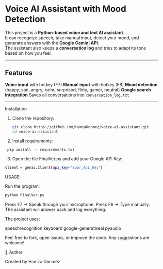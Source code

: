 # Voice AI Assistant with Mood Detection

This project is a **Python-based voice and text AI assistant**.  
It can recognize speech, take manual input, detect your mood, and generate answers with the **Google Gemini API**.  
The assistant also keeps a **conversation log** and tries to adapt its tone based on how you feel.  

---

## Features
**Voice input** with hotkey (F7)
**Manual input** with hotkey (F8)
**Mood detection** (happy, sad, angry, calm, surprised, flirty, gamer, neutral)
**Google search integration**
 Saves all conversations into `conversation_log.txt`

---
Installation

1. Clone the repository:
   ```bash
   git clone https://github.com/HamzaDonmez/voice-ai-assistant.git
   cd voice-ai-assistant


2. Install requirements:
```bash
 pip install -r requirements.txt
```

3. Open the file FinalVer.py and add your Google API Key:
```bash
client = genai.Client(api_key="Your_Api_Key")
```
 USAGE:

Run the program:
```bash
python FinalVer.py
```

Press F7 → Speak through your microphone.
Press F8 → Type manually.
The assistant will answer back and log everything.


The project uses:

speechrecognition
keyboard
google-generativeai
pyaudio

Feel free to fork, open issues, or improve the code. Any suggestions are welcome!

📌 Author

Created by Hamza Dönmez
